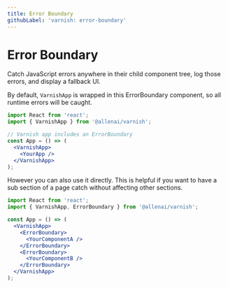 ```yaml
---
title: Error Boundary
githubLabel: 'varnish: error-boundary'
---
```


# Error Boundary

<p class="description">Catch JavaScript errors anywhere in their child component tree, log those errors, and display a fallback UI.</p>

By default, `VarnishApp` is wrapped in this ErrorBoundary component, so all runtime errors will be caught.

```jsx
import React from 'react';
import { VarnishApp } from '@allenai/varnish';

// Varnish app includes an ErrorBoundary
const App = () => (
  <VarnishApp>
    <YourApp />
  </VarnishApp>
);
```

However you can also use it directly. This is helpful if you want to have a sub section of a page
catch without affecting other sections.

```jsx
import React from 'react';
import { VarnishApp, ErrorBoundary } from '@allenai/varnish';

const App = () => (
  <VarnishApp>
    <ErrorBoundary>
      <YourComponentA />
    </ErrorBoundary>
    <ErrorBoundary>
      <YourComponentB />
    </ErrorBoundary>
  </VarnishApp>
);
```
